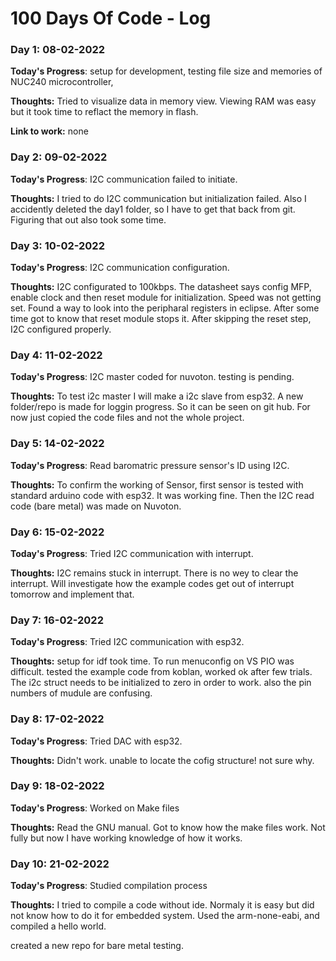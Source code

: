 # 100 Days Of Code - Log

### Day 1: 08-02-2022

**Today's Progress**: setup for development, testing file size and memories of NUC240 microcontroller,

**Thoughts:** Tried to visualize data in memory view. 
Viewing RAM was easy but it took time to reflact the memory in flash.

**Link to work:** none

### Day 2: 09-02-2022

**Today's Progress**: I2C communication failed to initiate.

**Thoughts:** I tried to do I2C communication but initialization failed.
Also I accidently deleted the day1 folder, so I have to get that back from git.
Figuring that out also took some time.

### Day 3: 10-02-2022

**Today's Progress**: I2C communication configuration.

**Thoughts:** I2C configurated to 100kbps.
The datasheet says config MFP, enable clock and then reset module for initialization.
Speed was not getting set. Found a way to look into the peripharal registers in eclipse.
After some time got to know that reset module stops it.
After skipping the reset step, I2C configured properly.

### Day 4: 11-02-2022

**Today's Progress**: I2C master coded for nuvoton. testing is pending.

**Thoughts:** To test i2c master I will make a i2c slave from esp32.
A new folder/repo is made for loggin progress. So it can be seen on git hub.
For now just copied the code files and not the whole project.

### Day 5: 14-02-2022

**Today's Progress**: Read baromatric pressure sensor's ID using I2C.

**Thoughts:** To confirm the working of Sensor, first sensor is tested with
standard arduino code with esp32. It was working fine.
Then the I2C read code (bare metal) was made on Nuvoton.

### Day 6: 15-02-2022

**Today's Progress**: Tried I2C communication with interrupt.

**Thoughts:** I2C remains stuck in interrupt. There is no wey to clear the interrupt.
Will investigate how the example codes get out of interrupt tomorrow and implement that.

### Day 7: 16-02-2022

**Today's Progress**: Tried I2C communication with esp32.

**Thoughts:** setup for idf took time. To run menuconfig on VS PIO was difficult.
tested the example code from koblan, worked ok after few trials.
The i2c struct needs to be initialized to zero in order to work.
also the pin numbers of mudule are confusing.

### Day 8: 17-02-2022

**Today's Progress**: Tried DAC with esp32.

**Thoughts:** Didn't work. unable to locate the cofig structure!
not sure why.

### Day 9: 18-02-2022

**Today's Progress**: Worked on Make files

**Thoughts:** Read the GNU manual. Got to know how the make files work.
Not fully but now I have working knowledge of how it works.

### Day 10: 21-02-2022

**Today's Progress**: Studied compilation process

**Thoughts:** I tried to compile a code without ide. Normaly it is easy but did not know how
to do it for embedded system.
Used the arm-none-eabi, and compiled a hello world.

created a new repo for bare metal testing.
